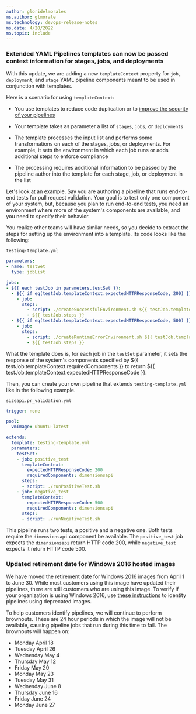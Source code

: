 ```yaml
---
author: gloridelmorales
ms.author: glmorale
ms.technology: devops-release-notes
ms.date: 4/20/2022
ms.topic: include
---
```


### Extended YAML Pipelines templates can now be passed context information for stages, jobs, and deployments

With this update, we are adding a new `templateContext` property for `job`, `deployment`, and `stage` YAML pipeline components meant to be used in conjunction with templates.

Here is a scenario for using `templateContext`: 

   * You use templates to reduce code duplication or to [improve the security of your pipelines](https://docs.microsoft.com/azure/devops/pipelines/security/templates)

   * Your template takes as parameter a list of `stages`, `jobs`, or `deployments`

   * The template processes the input list and performs some transformations on each of the stages, jobs, or deployments. For example, it sets the environment in which each job runs or adds additional steps to enforce compliance

   * The processing requires additional information to be passed by the pipeline author into the template for each stage, job, or deployment in the list

Let's look at an example. Say you are authoring a pipeline that runs end-to-end tests for pull request validation. Your goal is to test only one component of your system, but, because you plan to run end-to-end tests, you need an environment where more of the system's components are available, and you need to specify their behavior.

You realize other teams will have similar needs, so you decide to extract the steps for setting up the environment into a template. Its code looks like the following:


`testing-template.yml`
```yml
parameters: 
- name: testSet
  type: jobList

jobs:
- ${{ each testJob in parameters.testSet }}:
  - ${{ if eq(testJob.templateContext.expectedHTTPResponseCode, 200) }}:
    - job:
      steps:
        - script: ./createSuccessfulEnvironment.sh ${{ testJob.templateContext.requiredComponents }}
        - ${{ testJob.steps }}
  - ${{ if eq(testJob.templateContext.expectedHTTPResponseCode, 500) }}:
    - job:
      steps:
        - script: ./createRuntimeErrorEnvironment.sh ${{ testJob.templateContext.requiredComponents }}
        - ${{ testJob.steps }}

```

What the template does is, for each job in the `testSet` parameter, it sets the response of the system's components specified by ${{ testJob.templateContext.requiredComponents }} to return ${{ testJob.templateContext.expectedHTTPResponseCode }}.

Then, you can create your own pipeline that extends `testing-template.yml` like in the following example.

`sizeapi.pr_validation.yml`
```yml
trigger: none

pool:
  vmImage: ubuntu-latest

extends:
  template: testing-template.yml
  parameters:
    testSet:
    - job: positive_test
      templateContext:
        expectedHTTPResponseCode: 200
        requiredComponents: dimensionsapi
      steps:
      - script: ./runPositiveTest.sh
    - job: negative_test
      templateContext:
        expectedHTTPResponseCode: 500
        requiredComponents: dimensionsapi
      steps:
      - script: ./runNegativeTest.sh
```
This pipeline runs two tests, a positive and a negative one. Both tests require the `dimensionsapi` component be available. The `positive_test` job expects the `dimensionsapi` return HTTP code 200, while `negative_test` expects it return HTTP code 500.

### Updated retirement date for Windows 2016 hosted images

We have moved the retirement date for Windows 2016 images from April 1 to June 30. While most customers using this image have updated their pipelines, there are still customers who are using this image. To verify if your organization is using Windows 2016, use [these instructions](https://devblogs.microsoft.com/devops/hosted-pipelines-image-deprecation/#finding-impacted-pipelines) to identity pipelines using deprecated images.

To help customers identify pipelines, we will continue to perform brownouts. These are 24 hour periods in which the image will not be available, causing pipeline jobs that run during this time to fail. The brownouts will happen on:
- Monday April 18
- Tuesday April 26
- Wednesday May 4
- Thursday May 12
- Friday May 20
- Monday May 23
- Tuesday May 31
- Wednesday June 8
- Thursday June 16
- Friday June 24
- Monday June 27
